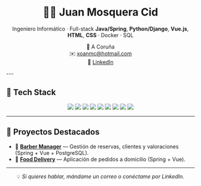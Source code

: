 <h1 align="center">👨‍💻 Juan Mosquera Cid</h1>

<p align="center">
Ingeniero Informático · Full-stack <b>Java/Spring</b>, <b>Python/Django</b>, <b>Vue.js</b>, <b>HTML</b>, <b>CSS</b> · Docker · SQL  
</p>

<p align="center">
📍 A Coruña <br>
✉️ <a href="mailto:xoanmc@hotmail.com">xoanmc@hotmail.com</a> <br>
🔗 <a href="https://www.linkedin.com/in/juan-mosquera-cid/">LinkedIn</a>
</p>
---

## 🚀 Tech Stack

<p align="center">
  <!-- Lenguajes y frameworks -->
  <img src="https://img.shields.io/badge/Java-ED8B00?style=for-the-badge&logo=openjdk&logoColor=white"/>
  <img src="https://img.shields.io/badge/Spring-6DB33F?style=for-the-badge&logo=spring&logoColor=white"/>
  <img src="https://img.shields.io/badge/Hibernate-59666C?style=for-the-badge&logo=hibernate&logoColor=white"/>
  <img src="https://img.shields.io/badge/Python-3776AB?style=for-the-badge&logo=python&logoColor=white"/>
  <img src="https://img.shields.io/badge/Django-092E20?style=for-the-badge&logo=django&logoColor=white"/>
  <img src="https://img.shields.io/badge/Vue.js-35495E?style=for-the-badge&logo=vuedotjs&logoColor=4FC08D"/>
  <img src="https://img.shields.io/badge/PostgreSQL-316192?style=for-the-badge&logo=postgresql&logoColor=white"/>
  <img src="https://img.shields.io/badge/Docker-2496ED?style=for-the-badge&logo=docker&logoColor=white"/>
  <img src="https://img.shields.io/badge/GitHub_Actions-2088FF?style=for-the-badge&logo=github-actions&logoColor=white"/>
</p>

---

## 🌟 Proyectos Destacados

- 📌 **[Barber Manager](#)** — Gestión de reservas, clientes y valoraciones (Spring + Vue + PostgreSQL).  
- 📌 **[Food Delivery](#)** — Aplicación de pedidos a domicilio (Spring + Vue).  

---

<p align="center">
💡 <i>Si quieres hablar, mándame un correo o conéctame por LinkedIn.</i>
</p>
